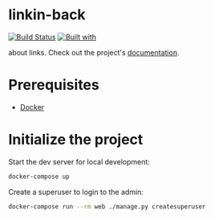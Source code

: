 # linkin-back

[![Build Status](https://travis-ci.org/acuatoria/linkin-back.svg?branch=master)](https://travis-ci.org/acuatoria/linkin-back)
[![Built with](https://img.shields.io/badge/Built_with-Cookiecutter_Django_Rest-F7B633.svg)](https://github.com/agconti/cookiecutter-django-rest)

about links. Check out the project's [documentation](http://acuatoria.github.io/linkin-back/).

# Prerequisites

- [Docker](https://docs.docker.com/docker-for-mac/install/)

# Initialize the project

Start the dev server for local development:

```bash
docker-compose up
```

Create a superuser to login to the admin:

```bash
docker-compose run --rm web ./manage.py createsuperuser
```
